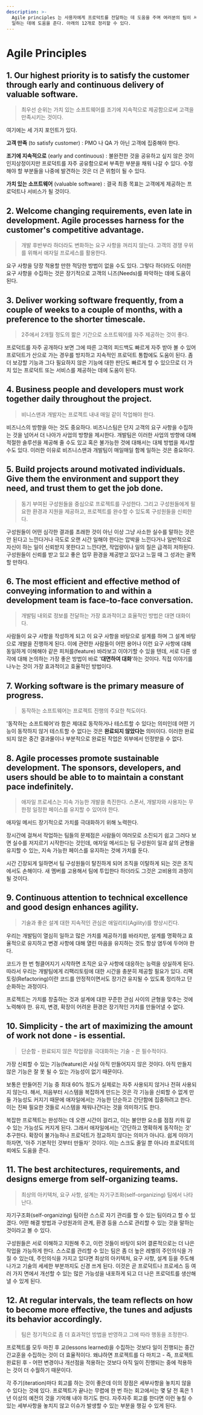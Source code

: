 ```yaml
---
description: >-
  Agile principles 는 사용자에게 프로덕트를 전달하는 데 도움을 주며 여러분의 팀이 서로 소통(communicate)하고 함께
  일하는 데에 도움을 준다. 아래의 12개로 정리할 수 있다.
---
```


# Agile Principles

## 1. Our highest  priority is to satisfy the customer through early and continuous delivery of valuable software.

> 최우선 순위는 가치 있는 소프트웨어를 조기에 지속적으로 제공함으로써 고객을 만족시키는 것이다.

여기에는 세 가지 포인트가 있다.

**고객 만족** (to satisfy customer) : PMO 나 QA 가 아닌 고객에 집중해야 한다.

**조기에 지속적으로** (early and continuous) : 불완전한 것을 공유하고 싶지 않은 것이 인지상정이지만 프로덕트를 자주 공유함으로써 부족한 부분을 채워 나갈 수 있다. 수정해야 할 부분들을 나중에 발견하는 것은 더 큰 위험이 될 수 있다.

**가치 있는 소프트웨어** (valuable software) : 결국 최종 목표는 고객에게 제공하는 프로덕트나 서비스가 될 것이다.

## 2. Welcome changing requirements, even late in development. Agile processes harness for the customer's competitive advantage.

> 개발 후반부라 하더라도 변화하는 요구 사항을 꺼리지 않는다. 고객의 경쟁 우위를 위해서 애자일 프로세스를 활용한다.

요구 사항을 당장 적용할 만한 적당한 방법이 없을 수도 있다. 그렇다 하더라도 이러한 요구 사항을 수집하는 것은 장기적으로 고객의 니즈(Needs)를 파악하는 데에 도움이 된다.

## 3. Deliver working software frequently, from a couple of weeks to a couple of months, with a preference to the shorter timescale.

> 2주에서 2개월 정도의 짧은 기간으로 소프트웨어를 자주 제공하는 것이 좋다.

프로덕트를 자주 공개하다 보면 그에 따른 고객의 피드백도 빠르게 자주 받아 볼 수 있어 프로덕트가 산으로 가는 경우를 방지하고 지속적인 프로덕트 통합에도 도움이 된다. 좀 더 보강할 기능과 그다 필요하지 않은 기능에 대한 판단도 빠르게 할 수 있으므로 더 가치 있는 프로덕트 또는 서비스를 제공하는 데에 도움이 된다.

## 4. Business people and developers must work together daily throughout the project.

> 비니스맨과 개발자는 프로젝트 내내 매일 같이 작업해야 한다.

비즈니스의 방향을 아는 것도 중요하다. 비즈니스팀은 단지 고객의 요구 사항을 수집하는 것을 넘어서 더 나아가 사업의 방향을 제시한다. 개발팀은 이러한 사업의 방향에 대해 적절한 솔루션을 제공해 줄 수도 있고 혹은 불가능한 것에 대해서는 대체 방법을 제시할 수도 있다. 이러한 이유로 비즈니스맨과 개발팀이 매일매일 함께 일하는 것은 중요하다.

## 5. Build projects around motivated individuals. Give them the environment and support they need, and trust them to get the job done.

> 동기 부여된 구성원들을 중심으로 프로젝트를 구성한다. 그리고 구성원들에게 필요한 환경과 지원을 제공하고, 프로젝트를 완수할 수 있도록 구성원들을 신뢰한다.

구성원들이 어떤 심각한 결과를 초래한 것이 아닌 이상 그냥 사소한 실수를 말하는 것은 안 된다고 느낀다거나 극도로 오랜 시간 일해야 한다는 압박을 느낀다거나 일반적으로 자신이 하는 일이 신뢰받지 못한다고 느낀다면, 작업량이나 일의 질은 급격히 저하된다. 구성원들이 신뢰를 받고 있고 좋은 업무 환경을 제공받고 있다고 느낄 때 그 성과는 괄목할 만하다.

## 6. The most efficient and effective method of conveying information to and within a development team is face-to-face conversation.

> 개발팀 내외로 정보를 전달하는 가장 효과적이고 효율적인 방법은 대면 대화이다.

사람들이 요구 사항을 작성하게 되고 이 요구 사항을 바탕으로 설계를 하며 그 설계 바탕으로 개발을 진행하게 된다. 이에 관련한 사람들이 어떤 용어나 이런 요구 사항에 대해 동일하게 이해해야 같은 피처를(feature) 바라보고 이야기할 수 있을 텐데, 서로 다른 생각에 대해 논의하는 가장 좋은 방법이 바로 '**대면하여 대화**'하는 것이다. 직접 이야기를 나누는 것이 가장 효과적이고 효율적인 방법이다.

## 7. Working software is the primary measure of progress.

> 동작하는 소프트웨어는 프로젝트 진행의 주요한 척도이다.

'동작하는 소프트웨어'라 함은 제대로 동작하거나 테스트할 수 있다는 의미인데 어떤 기능이 동작하지 않거 테스트할 수 없다는 것은 **완료되지 않았다는** 의미이다. 이러한 완료되지 않은 중간 결과물이나 부분적으로 완료된 작업은 외부에서 인정받을 수 없다.

## 8. Agile processes promote sustainable development. The sponsors, developers, and users should be able to to maintain a constant pace indefinitely.

> 애자일 프로세스는 지속 가능한 개발을 촉진한다. 스폰서, 개발자와 사용자는 무한정 일정한 페이스를 유지할 수 있어야 한다.

애자일 메서드 장기적으로 가치를 극대화하기 위해 노력한다.

장시간에 걸쳐서 작업하는 팀들의 문제점은 사람들이 여러모로 소진되기 쉽고 그러다 보면 실수를 저지르기 시작한다는 것인데, 애자일 메서드는 팀 구성원이 일과 삶의 균형을 유지할 수 있는, 지속 가능한 페이스를 유지하는 것에 가치를 둔다.

시간 긴장되게 일하면서 팀 구성원들이 탈진하게 되어 조직을 이탈하게 되는 것은 조직에서도 손해이다. 새 멤버를 고용해서 팀에 투입한다 하더라도 그것은 고비용의 과정이 될 것이다.

## 9. Continuous attention to technical excellence and good design enhances agility.

> 기술과 좋은 설계 대한 지속적인 관심은 애일리티(Agility)를 향상시킨다.

우리는 개발팀이 열심히 일하고 많은 가치를 제공하기를 바라지만, 설계를 명확하고 효율적으로 유지하고 변경 사항에 대해 열린 마음을 유지하는 것도 항상 염두에 두어야 한다.

코드가 한 번 헝클어지기 시작하면 조직은 요구 사항에 대응하는 능력을 상실하게 된다. 따라서 우리는 개발팀에게 리팩리토링에 대한 시간을 충분히 제공할 필요가 있다. 리팩토링(Refactoring)이란 코드를 안정적이면서도 장기간 유지될 수 있도록 정리하고 단순화하는 과정이다.

프로젝트는 가치를 창출하는 것과 설계에 대한 꾸준한 관심 사이의 균형을 맞추는 것에 노력해야 한. 유지, 변경, 확장이 어려운 환경은 장기적인 가치를 만들어낼 수 없다.

## 10. Simplicity - the art of maximizing the amount of work not done - is essential.

> 단순함 - 완료되지 않은 작업량을 극대화하는 기술 - 은 필수적이다.

가장 신뢰할 수 있는 기능(feature)은 사실 아직 만들어지지 않은 것이다. 아직 만들지 않은 기능은 잘 못 될 수 있는 가능성이 없기 때문이다.

보통은 만들어진 기능 중 최대 60% 정도가 실제로는 자주 사용되지 않거나 전혀 사용되지 않는다. 해서, 처음부터 시스템을 복잡하게 만드는 것은 각 기능을 신뢰할 수 없게 만들 가능성도 커지기 때문에 애자일에서는 가능한 단순하고 간단함에 집중하려고 한다. 이는 진짜 필요한 것들로 시스템을 채워나간다는 것을 의미하기도 한다.

복잡한 프로젝트는 완성하는 데 오랜 시간이 걸리고, 이는 불안한 요소를 점점 키워 갈 수 있는 가능성도 커지게 된다. 그래서 애자일에서는 '간단하고 명확하게 동작하는 것' 추구한다. 확장이 불가능하나 프로덕트가 정교하지 않다는 의미가 아니다. 쉽게 이야기하자면, '아주 기본적인 것부터 만들자'  것이다. 이는 스크도 줄일 뿐 아니라 프로덕트의 뢰에도 도움을 준다.

## 11. The best architectures, requirements, and designs emerge from self-organizing teams.

> 최상의 아키텍처, 요구 사항, 설계는 자기구조화(self-organizing) 팀에서 나타난다.

자기구조화(self-organizing) 팀이란 스스로 자기 관리를 할 수 있는 팀이라고 할 수 있겠다. 어떤 해결 방법과 구성원과의 관계, 환경 등을 스스로 관리할 수 있는 것을 말하는 것이라고 볼 수 있다.

구성원들은 서로 이해하고 지원해 주고, 이런 것들이 바탕이 되어 결론적으로는 더 나은 작업을 가능하게 한다. 스스로를 관리할 수 있는 팀은 좀 더 높은 레벨의 주인의식을 가질 수 있는데, 주인의식을 가지고 있다면 최상의 아키텍처, 요구 사항, 설계 등을 주도해 나가고 기술의 세세한 부분까지도 신경 쓰게 된다. 이것은 곧 프로덕트나 프로세스 등 여러 가지 면에서 개선할 수 있는 많은 가능성을 내포하게 되고 더 나은 프로덕트를 생산해 낼 수 있게 된다.

## 12. At regular intervals, the team reflects on how to become more effective, the tunes and adjusts its behavior accordingly.

> 팀은 정기적으로 좀 더 효과적인 방법을 반영하고 그에 따라 행동을 조정한다.

프로젝트를 모두 마친 후 교(lessons learned)을 수집하는 것보다 일이 진행되는 중간간교훈을 수집하는 것이 더 효율적이다. 왜냐하면 프로젝트를 다 마치고 - 즉, 프로젝트 완료된 후 - 어떤 변경이나 개선점을 적용하는 것보다 아직 일이 진행되는 중에 적용하는 것이 더 수월하기 때문이다.

각 주기(iteration)마다 회고를 하는 것이 좋은데 이의 장점은 세부사항을 놓치지 않을 수 있다는 것에 있다. 프로젝트가 끝나는 무렵에 한 번 하는 회고에서는 몇 달 전 혹은 1년 이상의 예전의 것을 기억해 내야 하기도 한다. 자주자주 회고를 한다면 이런 놓칠 수 있는 세부사항을 놓치지 않고 이슈가 발생할 수 있는 부분을 챙길 수 있게 된다.
